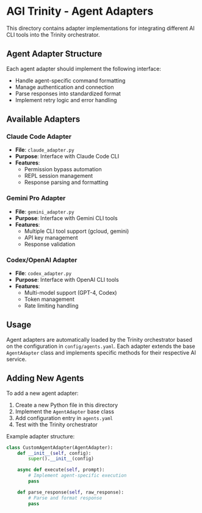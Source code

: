 # AGI Trinity - Agent Adapters

This directory contains adapter implementations for integrating different AI CLI tools into the Trinity orchestrator.

## Agent Adapter Structure

Each agent adapter should implement the following interface:
- Handle agent-specific command formatting
- Manage authentication and connection
- Parse responses into standardized format
- Implement retry logic and error handling

## Available Adapters

### Claude Code Adapter
- **File**: `claude_adapter.py`
- **Purpose**: Interface with Claude Code CLI
- **Features**:
  - Permission bypass automation
  - REPL session management
  - Response parsing and formatting

### Gemini Pro Adapter
- **File**: `gemini_adapter.py`
- **Purpose**: Interface with Gemini CLI tools
- **Features**:
  - Multiple CLI tool support (gcloud, gemini)
  - API key management
  - Response validation

### Codex/OpenAI Adapter
- **File**: `codex_adapter.py`
- **Purpose**: Interface with OpenAI CLI tools
- **Features**:
  - Multi-model support (GPT-4, Codex)
  - Token management
  - Rate limiting handling

## Usage

Agent adapters are automatically loaded by the Trinity orchestrator based on the configuration in `config/agents.yaml`. Each adapter extends the base `AgentAdapter` class and implements specific methods for their respective AI service.

## Adding New Agents

To add a new agent adapter:

1. Create a new Python file in this directory
2. Implement the `AgentAdapter` base class
3. Add configuration entry in `agents.yaml`
4. Test with the Trinity orchestrator

Example adapter structure:
```python
class CustomAgentAdapter(AgentAdapter):
    def __init__(self, config):
        super().__init__(config)

    async def execute(self, prompt):
        # Implement agent-specific execution
        pass

    def parse_response(self, raw_response):
        # Parse and format response
        pass
```